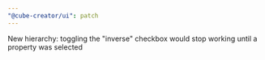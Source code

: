 ```yaml
---
"@cube-creator/ui": patch
---
```


New hierarchy: toggling the "inverse" checkbox would stop working until a property was selected
